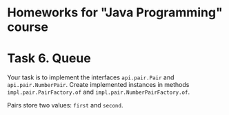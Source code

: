 # Homeworks for "Java Programming" course

# Task 6. Queue

Your task is to implement the interfaces `api.pair.Pair` and `api.pair.NumberPair`.
Create implemented instances in methods `impl.pair.PairFactory.of` and `impl.pair.NumberPairFactory.of`.

Pairs store two values: `first` and `second`.
